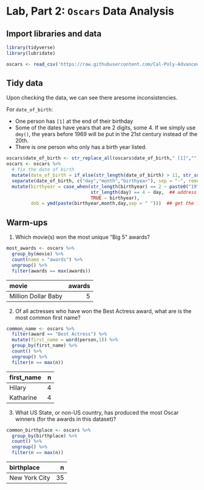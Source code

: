 Lab, Part 2: `Oscars` Data Analysis
================

## Import libraries and data

``` r
library(tidyverse)
library(lubridate)

oscars <- read_csv('https://raw.githubusercontent.com/Cal-Poly-Advanced-R/Lab_1/master/Oscars-demographics-DFE.csv')
```

## Tidy data

Upon checking the data, we can see there aresome inconsistencies.

For `date_of_birth`:

  - One person has `[1]` at the end of their birthday  
  - Some of the dates have years that are 2 digits, some 4. If we simply
    use `dmy()`, the years before 1969 will be put in the 21st century
    instead of the 20th.  
  - There is one person who only has a birth year listed.

<!-- end list -->

``` r
oscars$date_of_birth <- str_replace_all(oscars$date_of_birth," [1]","")
oscars <- oscars %>% 
  # fix the date of birth
  mutate(date_of_birth = if_else(str_length(date_of_birth) > 11, str_sub(date_of_birth,1,11), date_of_birth)) %>%  ## remove "[1]" from one of the obs
  separate(date_of_birth, c("day","month","birthyear"), sep = "-", remove = FALSE) %>%   ## separate birthday components
  mutate(birthyear = case_when(str_length(birthyear) == 2 ~ paste0("19",birthyear),  ## add the century to the birth year
                               str_length(day) == 4 ~ day,  ## address the obs with only the year
                               TRUE ~ birthyear),
         dob = ymd(paste(birthyear,month,day,sep = " ")))  ## get the formatted birthday
```

## Warm-ups

1.  Which movie(s) won the most unique “Big 5” awards?

<!-- end list -->

``` r
most_awards <- oscars %>% 
  group_by(movie) %>% 
  count(name = "awards") %>% 
  ungroup() %>% 
  filter(awards == max(awards))
```

| movie               | awards |
| :------------------ | -----: |
| Million Dollar Baby |      5 |

2.  Of all actresses who have won the Best Actress award, what are is
    the most common first name?

<!-- end list -->

``` r
common_name <- oscars %>% 
  filter(award == "Best Actress") %>% 
  mutate(first_name = word(person,1)) %>% 
  group_by(first_name) %>% 
  count() %>% 
  ungroup() %>% 
  filter(n == max(n))
```

| first\_name | n |
| :---------- | -: |
| Hilary      | 4 |
| Katharine   | 4 |

3.  What US State, or non-US country, has produced the most Oscar
    winners (for the awards in this dataset)?

<!-- end list -->

``` r
common_birthplace <- oscars %>% 
  group_by(birthplace) %>%
  count() %>% 
  ungroup() %>% 
  filter(n == max(n))
```

| birthplace    |  n |
| :------------ | -: |
| New York City | 35 |
